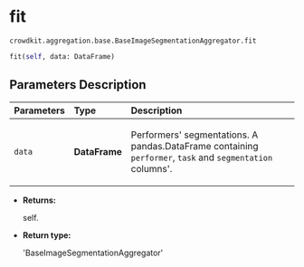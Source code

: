 # fit
`crowdkit.aggregation.base.BaseImageSegmentationAggregator.fit`

```python
fit(self, data: DataFrame)
```

## Parameters Description

| Parameters | Type | Description |
| :----------| :----| :-----------|
`data`|**DataFrame**|<p>Performers&#x27; segmentations. A pandas.DataFrame containing `performer`, `task` and `segmentation` columns&#x27;.</p>

* **Returns:**

  self.

* **Return type:**

  'BaseImageSegmentationAggregator'
